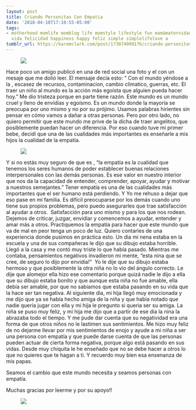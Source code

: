 ```yaml
---
layout: post
title: Criando Personitas Con Empatia
date: '2018-04-18T17:10:55-05:00'
tags:
- motherhood momlife momblog life momstyle lifestyle fun mamámaternidad diversion
  vida felicidad happiness happy feliz simple simplelifelove a
tumblr_url: https://karemclark.com/post/173074909176/criando-personitas-con-empatia
---
```

<figure class="tmblr-full" data-orig-height="3960" data-orig-width="2640"><img src="https://64.media.tumblr.com/b738a2642a5c1b068ea52d5bdfe2192a/tumblr_inline_p7eie86hdB1t4qra9_540.jpg" data-orig-height="3960" data-orig-width="2640"></figure>

Hace poco un amigo publicó en una de red social una foto y el con un mesaje que me dolió leer. El mensaje decía esto: “ Con el mundo yéndose a la $%##$, escasez de recursos, contaminacion, cambio climatico, guerras, etc. El traer un niño al mundo es la acción más egoísta que alguien pueda hacer hoy.” Me dio tristeza porque en parte tiene razón. Este mundo es un mundo cruel y lleno de envidias y egoísmo. Es un mundo donde la mayoría se preocupa por uno mismo y no por su prójimo. Usamos palabras hirientes sin pensar en cómo vamos a dañar a otras personas. Pero por otro lado, no quiero permitir que este mundo me prive de la dicha de traer angelitos, que posiblemente puedan hacer un diferencia. Por eso cuando tuve mi primer bebe, decidí que una de las cualidades más importantes es enseñarle a mis hijos la cualidad de la empatía.

<figure class="tmblr-full" data-orig-height="2640" data-orig-width="3960"><img src="https://64.media.tumblr.com/adebe71dad72b4ceeb7647b260891a59/tumblr_inline_p7eiesmn9X1t4qra9_540.jpg" data-orig-height="2640" data-orig-width="3960"></figure>

Y si no estás muy seguro de que es , “la empatía es la cualidad que tenemos los seres humanos de poder establecer buenas relaciones interpersonales con las demás personas. Es ese valor en nuestro interior que nos da la capacidad de entender, comprender, apoyar, ayudar y motivar a nuestros semejantes.” Tener empatía es una de las cualidades más importantes que el ser humano está perdiendo. Y Yo me rehuso a dejar que eso pase en mi familia. Es difícil preocuparse por los demás cuando uno tiene sus propios problemas, pero puedo asegurarles que trae satisfacción al ayudar a otros. &nbsp;Satisfacción para uno mismo y para los que nos rodean. Dejemos de criticar, juzgar, envidiar y comencemos a ayudar, entender y amar más a otros. Practiquemos la empatía para hacer que este mundo que va de mal en peor tenga un poco de luz. Quiero contarles de una experiencia donde pusimos en práctica esto. Un dia mi nena estaba en la escuela y una de sus compañeras le dijo que su dibujo estaba horrible. Llegó a la casa y me contó muy triste lo que había pasado. Mientras me contaba, pensamientos negativos invadieron mi mente, “esta nina que se cree, de seguro lo dijo por envidia!” &nbsp;Yo le dije que su dibujo estaba hermoso y que posiblemente la otra niña no lo vio del ángulo correcto. Le dije que alomejor ella hizo ese comentario porque quizá nadie le dijo a ella que su dibujo estaba bonito y que aunque esta niña no fue amable, ella debía ser amable, por que no sabiamos que estaba pasando en su vida que la hace ser tan negativa. Al siguiente dia, mi hija llegó muy emocionada y me dijo que ya se había hecho amiga de la niña y que había notado que nadie quería jugar con ella y mi hija le pregunto si queria ser su amiga. La niña se puso muy feliz, y mi hija me dijo que a partir de ese dia la nina la abrazaba todo el tiempo. Y me pude dar cuenta que su negatividad era una forma de que otros niños no le lastimen sus sentimientos. Me hizo muy feliz de no dejarme llevar por mis sentimientos de enojo y ayude a mi niña a ser una persona con empatía y que puede darse cuenta de que las personas pueden actuar de cierta forma negativa, porque algo está pasando en sus vidas. Desde muy chiquita le he enseñado que no se debe hacer a otros lo que no quieres que te hagan a ti. Y recuerdo muy bien esa ensenanza de mis papas.

Seamos el cambio que este mundo necesita y seamos personas con empatía.

Muchas gracias por leerme y por su apoyo!!

<figure class="tmblr-full" data-orig-height="2640" data-orig-width="3960"><img src="https://64.media.tumblr.com/5097607b28877ec7fa7dd47fae59865c/tumblr_inline_p7eiegWdTq1t4qra9_540.jpg" data-orig-height="2640" data-orig-width="3960"></figure>
